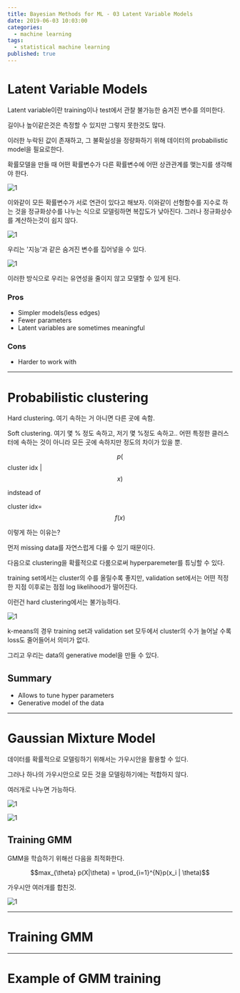 ```yaml
---
title: Bayesian Methods for ML - 03 Latent Variable Models
date: 2019-06-03 10:03:00
categories:
  - machine learning
tags:
  - statistical machine learning
published: true
---
```


# Latent Variable Models

Latent variable이란 training이나 test에서 관찰 불가능한 숨겨진 변수를 의미한다.

길이나 높이같은것은 측정할 수 있지만 그렇지 못한것도 많다.

이러한 누락된 값이 존재하고, 그 불확실성을 정량화하기 위해 데이터의 probabilistic model을 필요로한다.

확률모델을 만들 때 어떤 확률변수가 다른 확률변수에 어떤 상관관계를 맺는지를 생각해야 한다.

![1](/assets/figures/ML/BM/201.JPG)

이와같이 모든 확률변수가 서로 연관이 있다고 해보자. 이와같이 선형함수를 지수로 하는 것을 정규화상수를 나누는 식으로 모델링하면 복잡도가 낮아진다. 그러나 정규화상수를 계산하는것이 쉽지 않다.

![1](/assets/figures/ML/BM/202.JPG)

우리는 '지능'과 같은 숨겨진 변수를 집어넣을 수 있다.

![1](/assets/figures/ML/BM/203.JPG)

이러한 방식으로 우리는 유연성을 줄이지 않고 모델할 수 있게 된다.

### Pros

- Simpler models(less edges)
- Fewer parameters
- Latent variables are sometimes meaningful

### Cons

- Harder to work with

---

# Probabilistic clustering

Hard clustering. 여기 속하는 거 아니면 다른 곳에 속함.

Soft clustering. 여기 몇 % 정도 속하고, 저기 몇 %정도 속하고.. 어떤 특정한 클러스터에 속하는 것이 아니라 모든 곳에 속하지만 정도의 차이가 있을 뿐.

$$p($$cluster idx \| $$x)$$

indstead of

cluster idx=$$f(x)$$

이렇게 하는 이유는?

먼저 missing data를 자연스럽게 다룰 수 있기 때문이다.

다음으로 clustering을 확률적으로 다룸으로써 hyperparemeter를 튜닝할 수 있다.

training set에서는 cluster의 수를 올릴수록 좋지만, validation set에서는 어떤 적정한 지점 이후로는 점점 log likelihood가 떨어진다.

이런건 hard clustering에서는 불가능하다.

![1](/assets/figures/ML/BM/204.JPG)

k-means의 경우 training set과 validation set 모두에서 cluster의 수가 늘어날 수록 loss도 줄어들어서 의미가 없다.

그리고 우리는 data의 generative model을 만들 수 있다.

## Summary

- Allows to tune hyper parameters
- Generative model of the data

---

# Gaussian Mixture Model

데이터를 확률적으로 모델링하기 위해서는 가우시안을 활용할 수 있다.

그러나 하나의 가우시안으로 모든 것을 모델링하기에는 적합하지 않다.

여러개로 나누면 가능하다.

![1](/assets/figures/ML/BM/205.JPG)

![1](/assets/figures/ML/BM/206.JPG)

## Training GMM

GMM을 학습하기 위해선 다음을 최적화한다.

$$max_{\theta} p(X|\theta) = \prod_{i=1}^{N}p(x_i | \theta)$$

가우시안 여러개를 합친것.

![1](/assets/figures/ML/BM/207.JPG)

---

# Training GMM

---

# Example of GMM training
